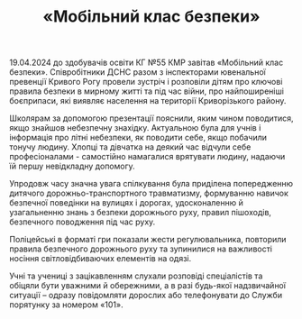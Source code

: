 ﻿---
title: «Мобільний клас безпеки»
---

19.04.2024 до здобувачів освіти КГ №55 КМР завітав «Мобільний клас безпеки». Співробітники  ДСНС разом з інспекторами ювенальної превенції Кривого Рогу провели зустріч і розповіли дітям про ключові правила безпеки в мирному житті та під час війни, про найпоширеніші боєприпаси, які виявляє населення на території Криворізького району.

Школярам за допомогою презентації пояснили, яким чином поводитися, якщо знайшов небезпечну знахідку.  Актуальною була для учнів і інформація про літні небезпеки, як поводити себе, якщо побачили тонучу людину. Хлопці та дівчатка на деякий час відчули себе професіоналами - самостійно намагалися врятувати людину, надаючи їй першу невідкладну допомогу.

Упродовж часу значна увага спілкування була приділена попередженню дитячого дорожньо-транспортного травматизму, формуванню навичок безпечної поведінки на вулицях і дорогах, удосконаленню й узагальненню знань з безпеки дорожнього руху, правил пішоходів, безпечного поводження під час руху.

Поліцейські в форматі гри показали жести регулювальника, повторили правила безпечного дорожнього руху та зупинилися на важливості носіння світловідбиваючих елементів на одязі. 

Учні та учениці з зацікавленням слухали розповіді спеціалістів та обіцяли бути уважними й обережними, а в разі будь-якої надзвичайної ситуації – одразу повідомляти дорослих або телефонувати до Служби порятунку за номером «101».

<slideshow />